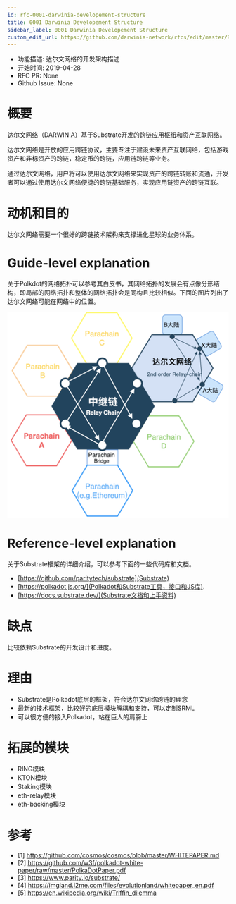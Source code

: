 ```yaml
---
id: rfc-0001-darwinia-developement-structure
title: 0001 Darwinia Developement Structure
sidebar_label: 0001 Darwinia Developement Structure
custom_edit_url: https://github.com/darwinia-network/rfcs/edit/master/RFC/zh_CN/0001-darwinia-developement-structure.md
---
```


- 功能描述: 达尔文网络的开发架构描述
- 开始时间: 2019-04-28
- RFC PR: None
- Github Issue: None

# 概要
[summary]: #summary

达尔文网络（DARWINIA）基于Substrate开发的跨链应用枢纽和资产互联网络。

达尔文网络是开放的应用跨链协议，主要专注于建设未来资产互联网络，包括游戏资产和非标资产的跨链，稳定币的跨链，应用链跨链等业务。

通过达尔文网络，用户将可以使用达尔文网络来实现资产的跨链转账和流通，开发者可以通过使用达尔文网络便捷的跨链基础服务，实现应用链资产的跨链互联。


# 动机和目的
[motivation]: #motivation

达尔文网络需要一个很好的跨链技术架构来支撑进化星球的业务体系。

# Guide-level explanation
[guide-level-explanation]: #guide-level-explanation

关于Polkdot的网络拓扑可以参考其白皮书，其网络拓扑的发展会有点像分形结构，即局部的网络拓扑和整体的网络拓扑会是同构且比较相似。下面的图片列出了达尔文网络可能在网络中的位置。


![Polkadot and Darwinia networks](assets/rfc-zh-CN-0001-darwinia.png)


# Reference-level explanation
[reference-level-explanation]: #reference-level-explanation

关于Substrate框架的详细介绍，可以参考下面的一些代码库和文档。

- [https://github.com/paritytech/substrate](Substrate)
- [https://polkadot.js.org/](Polkadot和Substrate工具，接口和JS库).
- [https://docs.substrate.dev/](Substrate文档和上手资料)

# 缺点
[drawbacks]: #drawbacks

比较依赖Substrate的开发设计和进度。

# 理由
[rationale-and-alternatives]: #rationale-and-alternatives

- Substrate是Polkadot底层的框架，符合达尔文网络跨链的理念
- 最新的技术框架，比较好的底层模块解耦和支持，可以定制SRML
- 可以很方便的接入Polkadot，站在巨人的肩膀上

# 拓展的模块
- RING模块
- KTON模块
- Staking模块
- eth-relay模块
- eth-backing模块

# 参考

- [1] https://github.com/cosmos/cosmos/blob/master/WHITEPAPER.md
- [2] https://github.com/w3f/polkadot-white-paper/raw/master/PolkaDotPaper.pdf
- [3] https://www.parity.io/substrate/
- [4] https://imgland.l2me.com/files/evolutionland/whitepaper_en.pdf
- [5] https://en.wikipedia.org/wiki/Triffin_dilemma
